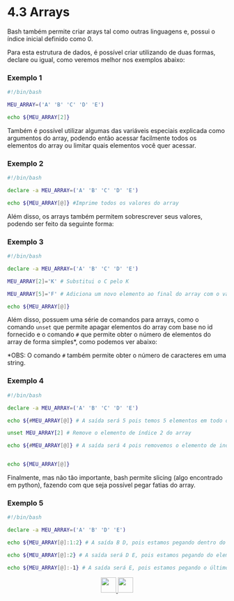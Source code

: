 # 4.3 Arrays

Bash também permite criar arays tal como outras linguagens e, possui o índice inicial definido como 0.

Para esta estrutura de dados, é possível criar utilizando de duas formas, declare ou igual, como veremos melhor nos exemplos abaixo:

### Exemplo 1

```bash
#!/bin/bash

MEU_ARRAY=('A' 'B' 'C' 'D' 'E')

echo ${MEU_ARRAY[2]}
```

Também é possível utilizar algumas das variáveis especiais explicada como argumentos do array, podendo então acessar facilmente todos os elementos do array ou limitar quais elementos você quer acessar.

### Exemplo 2

```bash
#!/bin/bash

declare -a MEU_ARRAY=('A' 'B' 'C' 'D' 'E')

echo ${MEU_ARRAY[@]} #Imprime todos os valores do array
```

Além disso, os arrays também permitem sobrescrever seus valores, podendo ser feito da seguinte forma:

### Exemplo 3

```bash
#!/bin/bash

declare -a MEU_ARRAY=('A' 'B' 'C' 'D' 'E')

MEU_ARRAY[2]='K' # Substitui o C pelo K

MEU_ARRAY[5]='F' # Adiciona um novo elemento ao final do array com o valor F

echo ${MEU_ARRAY[@]}
```

Além disso, possuem uma série de comandos para arrays, como o comando `unset` que permite apagar elementos do array com base no id fornecido e o comando `#` que permite obter o número de elementos do array de forma simples\*, como podemos ver abaixo:

\*OBS: O comando `#` também permite obter o número de caracteres em uma string.

### Exemplo 4

```bash
#!/bin/bash

declare -a MEU_ARRAY=('A' 'B' 'C' 'D' 'E')

echo ${#MEU_ARRAY[@]} # A saída será 5 pois temos 5 elementos em todo o array

unset MEU_ARRAY[2] # Remove o elemento de índice 2 do array

echo ${#MEU_ARRAY[@]} # A saída será 4 pois removemos o elemento de indice 2 do array.


echo ${MEU_ARRAY[@]}
```

Finalmente, mas não tão importante, bash permite slicing (algo encontrado em python), fazendo com que seja possível pegar fatias do array.

### Exemplo 5

```bash
#!/bin/bash

declare -a MEU_ARRAY=('A' 'B' 'D' 'E')

echo ${MEU_ARRAY[@]:1:2} # A saída B D, pois estamos pegando dentro do array o elemento 1 até o elemento 2 do array

echo ${MEU_ARRAY[@]:2} # A saída será D E, pois estamos pegando do elemento de id 2 até o último elemento do array

echo ${MEU_ARRAY[@]:-1} # A saída será E, pois estamos pegando o último elemento do array (similar ao python)

```

<p align="center">
  <a href="02-Funções.md">
    <img src="https://cdn.discordapp.com/attachments/539836343094870016/863605852304048148/anterior.png" height=35>
  </a>
  <a href="04-Debug.md">
    <img src="https://cdn.discordapp.com/attachments/539836343094870016/863605863049461780/proximo.png" height=35>
  </a>
</p>